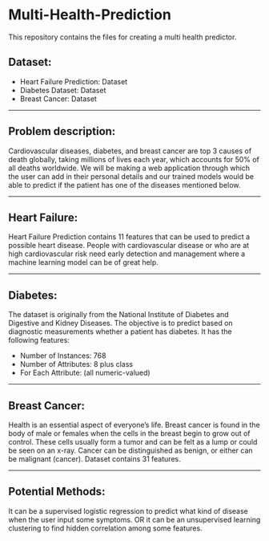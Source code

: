 # Multi-Health-Prediction
This repository contains the files for creating a multi health predictor.

## Dataset:
- Heart Failure Prediction: Dataset
- Diabetes Dataset: Dataset
- Breast Cancer: Dataset
-------------------

## Problem description:
Cardiovascular diseases, diabetes, and breast cancer are top 3 causes of death globally, taking millions of lives each year, which accounts for 50% of all deaths worldwide. We will be making a web application through which the user can add in their personal details and our trained models would be able to predict if the patient has one of the diseases mentioned below.

--------------

## Heart Failure:
Heart Failure Prediction contains 11 features that can be used to predict a possible heart disease. People with cardiovascular disease or who are at high cardiovascular risk need early detection and management where a machine learning model can be of great help.

----- 

## Diabetes:
The dataset is originally from the National Institute of Diabetes and Digestive and Kidney Diseases. The objective is to predict based on diagnostic measurements whether a patient has diabetes. It has the following features:
- Number of Instances: 768
- Number of Attributes: 8 plus class
- For Each Attribute: (all numeric-valued)

----------------- 

## Breast Cancer:
Health is an essential aspect of everyone’s life. Breast cancer is found in the body of male or females when the cells in the breast begin to grow out of control. These cells usually form a tumor and can be felt as a lump or could be seen on an x-ray. Cancer can be distinguished as benign, or either can be malignant (cancer). Dataset contains 31 features.

--------------------------

## Potential Methods:
It can be a supervised logistic regression to predict what kind of disease when the user input some symptoms. 
OR it can be an unsupervised learning clustering to find hidden correlation among some features.
